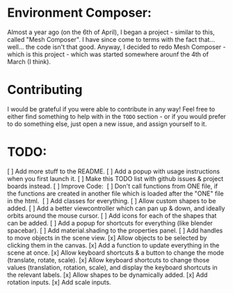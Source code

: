 # Environment Composer:
Almost a year ago (on the 6th of April), I began a project - similar to this, called "Mesh Composer". I have since come to terms with the fact that... well... the code isn't that good. Anyway, I decided to redo Mesh Composer - which is this project - which was started somewhere arounf the 4th of March (I think).

# Contributing
I would be grateful if you were able to contribute in any way! Feel free to either find something to help with in the `TODO` section - or if you would prefer to do something else, just open a new issue, and assign yourself to it.

# TODO: 
[ ] Add more stuff to the README.
[ ] Add a popup with usage instructions when you first launch it.
[ ] Make this TODO list with github issues & project boards instead.
[ ] Improve Code:
&nbsp;[ ] Don't call functions from ONE file, if the functions are created in another file which is loaded after the "ONE" file in the html.
&nbsp;[ ] Add classes for everything.
[ ] Allow custom shapes to be added.
[ ] Add a better viewcontroller which can pan up & down, and ideally orbits around the mouse cursor.
[ ] Add icons for each of the shapes that can be added.
[ ] Add a popup for shortcuts for everything (like blender spacebar).
[ ] Add material.shading to the properties panel.
[ ] Add handles to move objects in the scene view.
[x] Allow objects to be selected by clicking them in the canvas.
[x] Add a function to update everything in the scene at once.
[x] Allow keyboard shortcuts & a button to change the mode (translate, rotate, scale).
[x] Allow keyboard shortcuts to change those values (translation, rotation, scale), and display the keyboard shortcuts in the relevant labels.
[x] Allow shapes to be dynamically added.
[x] Add rotation inputs.
[x] Add scale inputs.
